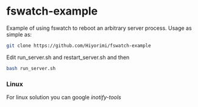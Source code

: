 # fswatch-example
Example of using fswatch to reboot an arbitrary server process. Usage as simple as:

```bash
git clone https://github.com/Hiyorimi/fswatch-example
```

Edit run_server.sh and restart_server.sh and then

```bash
bash run_server.sh
```

### Linux
For linux solution you can google *inotify-tools*
